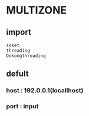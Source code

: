 # MULTIZONE

## import
```
soket
threading
Dokongthreading
```
## defult
### host : 192.0.0.1(locallhost)
### port : input
